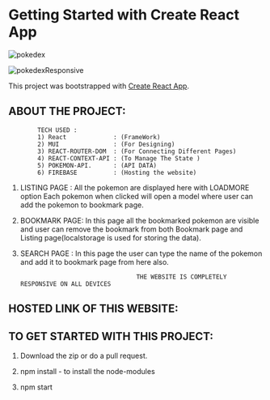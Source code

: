 # Getting Started with Create React App

![pokedex](https://user-images.githubusercontent.com/61387007/176739425-3f5ee15e-e17a-4d89-9cbf-ed24c6fe5707.PNG)

![pokedexResponsive](https://user-images.githubusercontent.com/61387007/176739891-99092c67-6c42-448b-830a-7f70ec27bd6b.PNG)

This project was bootstrapped with [Create React App](https://github.com/facebook/create-react-app).

## ABOUT THE PROJECT:
            TECH USED :
            1) React             : (FrameWork)
            2) MUI               : (For Designing)
            3) REACT-ROUTER-DOM  : (For Connecting Different Pages)
            4) REACT-CONTEXT-API : (To Manage The State )
            5) POKEMON-API.      : (API DATA)
            6) FIREBASE          : (Hosting the website)

1) LISTING PAGE : All the pokemon are displayed here with LOADMORE option 
                  Each pokemon when clicked will open a model where user can add the pokemon to bookmark page.
2) BOOKMARK PAGE: In this page all the bookmarked pokemon are visible and user can remove the bookmark from 
                  both Bookmark page and Listing page(localstorage is used for storing the data).
3) SEARCH PAGE  : In this page the user can type the name of the pokemon and add it to bookmark page from here also.

                                       THE WEBSITE IS COMPLETELY RESPONSIVE ON ALL DEVICES   


## HOSTED LINK OF THIS WEBSITE:




## TO GET STARTED WITH THIS PROJECT:

1) Download the zip or do a pull request.

2) npm install      - to install the node-modules

3) npm start   
